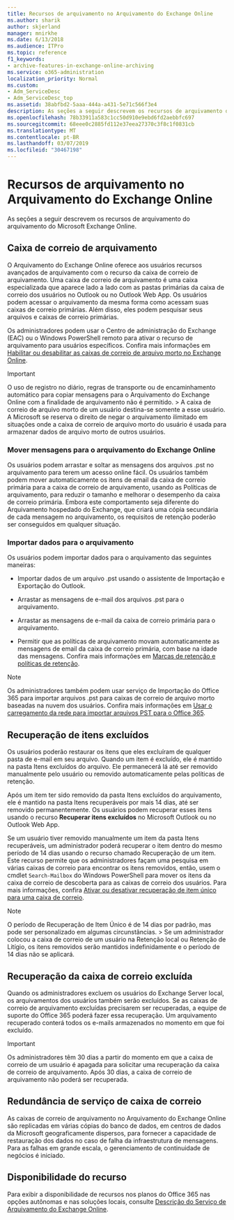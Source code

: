 ```yaml
---
title: Recursos de arquivamento no Arquivamento do Exchange Online
ms.author: sharik
author: skjerland
manager: mnirkhe
ms.date: 6/13/2018
ms.audience: ITPro
ms.topic: reference
f1_keywords:
- archive-features-in-exchange-online-archiving
ms.service: o365-administration
localization_priority: Normal
ms.custom:
- Adm_ServiceDesc
- Adm_ServiceDesc_top
ms.assetid: 38abfbd2-5aaa-444a-a431-5e71c566f3e4
description: As seções a seguir descrevem os recursos de arquivamento do arquivamento do Microsoft Exchange Online.
ms.openlocfilehash: 78b33911a583c1cc50d910e9ebd6fd2aebbfc697
ms.sourcegitcommit: 68eee0c2885fd112e37eea27370c3f8c1f0831cb
ms.translationtype: MT
ms.contentlocale: pt-BR
ms.lasthandoff: 03/07/2019
ms.locfileid: "30467198"
---
```

# <a name="archive-features-in-exchange-online-archiving"></a>Recursos de arquivamento no Arquivamento do Exchange Online

As seções a seguir descrevem os recursos de arquivamento do arquivamento do Microsoft Exchange Online.
  
## <a name="archive-mailbox"></a>Caixa de correio de arquivamento

O Arquivamento do Exchange Online oferece aos usuários recursos avançados de arquivamento com o recurso da caixa de correio de arquivamento. Uma caixa de correio de arquivamento é uma caixa especializada que aparece lado a lado com as pastas primárias da caixa de correio dos usuários no Outlook ou no Outlook Web App. Os usuários podem acessar o arquivamento da mesma forma como acessam suas caixas de correio primárias. Além disso, eles podem pesquisar seus arquivos e caixas de correio primárias.
  
Os administradores podem usar o Centro de administração do Exchange (EAC) ou o Windows PowerShell remoto para ativar o recurso de arquivamento para usuários específicos. Confira mais informações em [Habilitar ou desabilitar as caixas de correio de arquivo morto no Exchange Online](https://go.microsoft.com/fwlink/p/?LinkId=404425).
  
> [!IMPORTANT]
>  O uso de registro no diário, regras de transporte ou de encaminhamento automático para copiar mensagens para o Arquivamento do Exchange Online com a finalidade de arquivamento não é permitido. >  A caixa de correio de arquivo morto de um usuário destina-se somente a esse usuário. A Microsoft se reserva o direito de negar o arquivamento ilimitado em situações onde a caixa de correio de arquivo morto do usuário é usada para armazenar dados de arquivo morto de outros usuários. 
  
### <a name="move-messages-to-exchange-online-archiving"></a>Mover mensagens para o arquivamento do Exchange Online

Os usuários podem arrastar e soltar as mensagens dos arquivos .pst no arquivamento para terem um acesso online fácil. Os usuários também podem mover automaticamente os itens de email da caixa de correio primária para a caixa de correio de arquivamento, usando as Políticas de arquivamento, para reduzir o tamanho e melhorar o desempenho da caixa de correio primária. Embora este comportamento seja diferente do Arquivamento hospedado do Exchange, que criará uma cópia secundária de cada mensagem no arquivamento, os requisitos de retenção poderão ser conseguidos em qualquer situação. 
  
### <a name="import-data-to-the-archive"></a>Importar dados para o arquivamento

Os usuários podem importar dados para o arquivamento das seguintes maneiras:
  
- Importar dados de um arquivo .pst usando o assistente de Importação e Exportação do Outlook.
    
- Arrastar as mensagens de e-mail dos arquivos .pst para o arquivamento.
    
- Arrastar as mensagens de e-mail da caixa de correio primária para o arquivamento.
    
- Permitir que as políticas de arquivamento movam automaticamente as mensagens de email da caixa de correio primária, com base na idade das mensagens. Confira mais informações em [Marcas de retenção e políticas de retenção](https://go.microsoft.com/fwlink/p/?LinkId=314153).
    
> [!NOTE]
> Os administradores também podem usar serviço de Importação do Office 365 para importar arquivos .pst para caixas de correio de arquivo morto baseadas na nuvem dos usuários. Confira mais informações em [Usar o carregamento da rede para importar arquivos PST para o Office 365](https://go.microsoft.com/fwlink/p/?linkid=823074). 
  
## <a name="deleted-item-recovery"></a>Recuperação de itens excluídos

Os usuários poderão restaurar os itens que eles excluíram de qualquer pasta de e-mail em seu arquivo. Quando um item é excluído, ele é mantido na pasta Itens excluídos do arquivo. Ele permanecerá lá até ser removido manualmente pelo usuário ou removido automaticamente pelas políticas de retenção.
  
Após um item ter sido removido da pasta Itens excluídos do arquivamento, ele é mantido na pasta Itens recuperáveis por mais 14 dias, até ser removido permanentemente. Os usuários podem recuperar esses itens usando o recurso **Recuperar itens excluídos** no Microsoft Outlook ou no Outlook Web App. 
  
Se um usuário tiver removido manualmente um item da pasta Itens recuperáveis, um administrador poderá recuperar o item dentro do mesmo período de 14 dias usando o recurso chamado Recuperação de um item. Este recurso permite que os administradores façam uma pesquisa em várias caixas de correio para encontrar os itens removidos, então, usem o cmdlet  `Search-Mailbox` do Windows PowerShell para mover os itens da caixa de correio de descoberta para as caixas de correio dos usuários. Para mais informações, confira [Ativar ou desativar recuperação de item único para uma caixa de correio](https://go.microsoft.com/fwlink/p/?LinkId=314155).
  
> [!NOTE]
>  O período de Recuperação de Item Único é de 14 dias por padrão, mas pode ser personalizado em algumas circunstâncias. >  Se um administrador colocou a caixa de correio de um usuário na Retenção local ou Retenção de Litígio, os itens removidos serão mantidos indefinidamente e o período de 14 dias não se aplicará. 
  
## <a name="deleted-mailbox-recovery"></a>Recuperação da caixa de correio excluída

Quando os administradores excluem os usuários do Exchange Server local, os arquivamentos dos usuários também serão excluídos. Se as caixas de correio de arquivamento excluídas precisarem ser recuperadas, a equipe de suporte do Office 365 poderá fazer essa recuperação. Um arquivamento recuperado conterá todos os e-mails armazenados no momento em que foi excluído.
  
> [!IMPORTANT]
> Os administradores têm 30 dias a partir do momento em que a caixa de correio de um usuário é apagada para solicitar uma recuperação da caixa de correio de arquivamento. Após 30 dias, a caixa de correio de arquivamento não poderá ser recuperada. 
  
## <a name="mailbox-service-redundancy"></a>Redundância de serviço de caixa de correio

As caixas de correio de arquivamento no Arquivamento do Exchange Online são replicadas em várias cópias do banco de dados, em centros de dados da Microsoft geograficamente dispersos, para fornecer a capacidade de restauração dos dados no caso de falha da infraestrutura de mensagens. Para as falhas em grande escala, o gerenciamento de continuidade de negócios é iniciado. 
  
## <a name="feature-availability"></a>Disponibilidade do recurso

Para exibir a disponibilidade de recursos nos planos do Office 365 nas opções autônomas e nas soluções locais, consulte [Descrição do Serviço de Arquivamento do Exchange Online](exchange-online-archiving-service-description.md).
  
